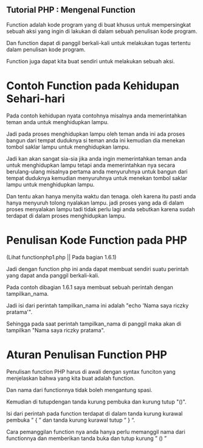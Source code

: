 ## Tutorial PHP : Mengenal Function

Function adalah kode program yang di buat khusus untuk mempersingkat sebuah aksi yang ingin di lakukan di dalam sebuah penulisan kode program.

Dan function dapat di panggil berkali-kali untuk melakukan tugas tertentu dalam penulisan kode program.

Function juga dapat kita buat sendiri untuk melakukan sebuah aksi.

# Contoh Function pada Kehidupan Sehari-hari

Pada contoh kehidupan nyata contohnya misalnya anda memerintahkan teman anda untuk menghidupkan lampu.

Jadi pada proses menghidupkan lampu oleh teman anda ini ada proses bangun dari tempat duduknya si teman anda ini kemudian dia menekan tombol saklar lampu untuk menghidupkan lampu.

Jadi kan akan sangat sia-sia jika anda ingin memerintahkan teman anda untuk menghidupkan lampu tetapi anda memerintahkan nya secara berulang-ulang misalnya pertama anda menyuruhnya untuk bangun dari tempat duduknya kemudian menyuruhnya untuk menekan tombol saklar lampu untuk menghidupkan lampu.

Dan tentu akan hanya menyita waktu dan tenaga. oleh karena itu pasti anda hanya menyuruh tolong nyalakan lampu. jadi proses yang ada di dalam proses menyalakan lampu tadi tidak perlu lagi anda sebutkan karena sudah terdapat di dalam proses menghidupkan lampu.

# Penulisan Kode Function pada PHP

(Lihat functionphp1.php || Pada bagian 1.6.1)

Jadi dengan function php ini anda dapat membuat sendiri suatu perintah yang dapat anda panggil berkali-kali.

Pada contoh dibagian 1.6.1 saya membuat sebuah perintah dengan tampilkan_nama. 

Jadi isi dari perintah tampilkan_nama ini adalah "echo 'Nama saya riczky pratama'".

Sehingga pada saat perintah tampilkan_nama di panggil maka akan di tampilkan "Nama saya riczky pratama".

# Aturan Penulisan Function PHP

Penulisan function PHP harus di awali dengan syntax funciton yang menjelaskan bahwa yang kita buat adalah function.

Dan nama dari functionnya tidak boleh mengantung spasi.

Kemudian di tutupdengan tanda kurung pembuka dan kurung tutup "()".

Isi dari perintah pada function terdapat di dalam tanda kurung kurawal pembuka ” { ” dan tanda kurung kurawal tutup ” } “.

Cara pemanggilan function nya anda hanya perlu memanggil nama dari functionnya dan memberikan tanda buka dan tutup kurung ” () ”
